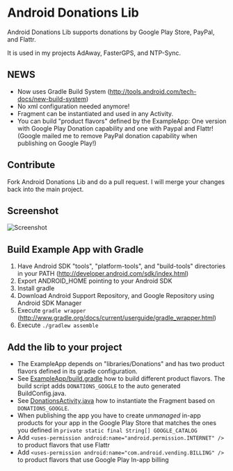 # Android Donations Lib

Android Donations Lib supports donations by Google Play Store, PayPal, and Flattr.

It is used in my projects AdAway, FasterGPS, and NTP-Sync.

## NEWS

* Now uses Gradle Build System (http://tools.android.com/tech-docs/new-build-system)
* No xml configuration needed anymore!
* Fragment can be instantiated and used in any Activity.
* You can build "product flavors" defined by the ExampleApp: One version with Google Play Donation capability and one with Paypal and Flattr! (Google mailed me to remove PayPal donation capability when publishing on Google Play!)

## Contribute

Fork Android Donations Lib and do a pull request. I will merge your changes back into the main project.

## Screenshot

![Screenshot](http://github.com/dschuermann/android-donations-lib/raw/master/screenshot.png)

## Build Example App with Gradle

1. Have Android SDK "tools", "platform-tools", and "build-tools" directories in your PATH (http://developer.android.com/sdk/index.html)
2. Export ANDROID_HOME pointing to your Android SDK
3. Install gradle
4. Download Android Support Repository, and Google Repository using Android SDK Manager
5. Execute ``gradle wrapper`` (http://www.gradle.org/docs/current/userguide/gradle_wrapper.html)
6. Execute ``./gradlew assemble``

## Add the lib to your project

* The ExampleApp depends on "libraries/Donations" and has two product flavors defined in its gradle configuration.
* See [ExampleApp/build.gradle](https://github.com/dschuermann/android-donations-lib/blob/master/ExampleApp/build.gradle) how to build different product flavors. The build script adds ``DONATIONS_GOOGLE`` to the auto generated BuildConfig.java.
* See [DonationsActivity.java](https://github.com/dschuermann/android-donations-lib/blob/master/ExampleApp/src/main/java/org/sufficientlysecure/donations/example/DonationsActivity.java) how to instantiate the Fragment based on ``DONATIONS_GOOGLE``.
* When publishing the app you have to create _unmanaged_ in-app products for your app in the Google Play Store that matches the ones you defined in ``private static final String[] GOOGLE_CATALOG``
* Add ``<uses-permission android:name="android.permission.INTERNET" />`` to product flavors that use Flattr
* Add ``<uses-permission android:name="com.android.vending.BILLING" />`` to product flavors that use Google Play In-app billing
